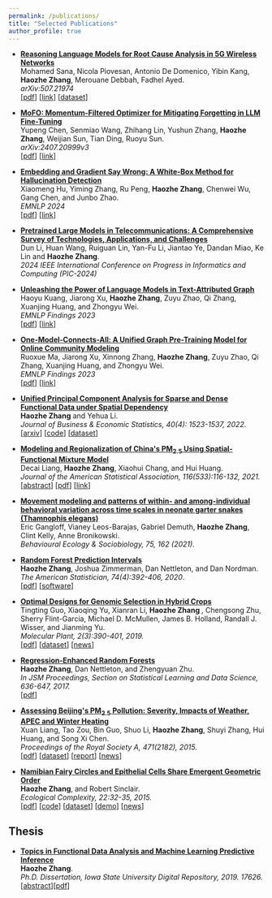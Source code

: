 ```yaml
---
permalink: /publications/
title: "Selected Publications"
author_profile: true
---
```


<!--
* <b> [DeepJSON: A Comprehensive Benchmark for Evaluating Structured JSON Extraction in Large Language Models]()</b> 
<br>Jing Li, Zhicheng Zhou, Zhijie Sun, Suming Qiu, Junjie Huang, Linyuan Qiu, Binfan Zheng, <b>Haozhe Zhang</b>, Weijian Sun, Jiantao Ye, Hanting Chen, Yuchuan Tian, Rongqian Zhao, Xin Chen. <br>
<i> arXiv:xxxxx.xxx</i><br>
\[[pdf](https://arxiv.org/pdf/xxxxx.xxx)\]
\[[link](https://arxiv.org/abs/xxxxx.xxx)\]

* <b> [HES-SQL: Hybrid Reasoning for Efficient Text-to-SQL with Strucutural Skeleton Guidance]()</b> 
<br>Jing Li, Suming Qiu, Zhijie Sun, Zhicheng Zhou, Junjie Huang, Linyuan Qiu, Binfan Zheng, Hanting Chen, Yuchuan Tian, <b>Haozhe Zhang</b>, Rongqian Zhao, Weijian Sun, Xin Chen. <br>
<i> arXiv:xxxxx.xxx</i><br>
\[[pdf](https://arxiv.org/pdf/xxxxx.xxx)\]
\[[link](https://arxiv.org/abs/xxxxx.xxx)\]
-->

* <b> [Reasoning Language Models for Root Cause Analysis in 5G Wireless Networks](https://arxiv.org/abs/2507.21974)</b> 
<br>Mohamed Sana, Nicola Piovesan, Antonio De Domenico, Yibin Kang, <b>Haozhe Zhang</b>, Merouane Debbah, Fadhel Ayed. <br>
<i> arXiv:507.21974</i><br>
\[[pdf](https://arxiv.org/pdf/507.21974)\]
\[[link](https://arxiv.org/abs/2507.21974)\]
\[[dataset](https://huggingface.co/datasets/netop/TeleLogs)\]

* <b> [MoFO: Momentum-Filtered Optimizer for Mitigating Forgetting in LLM Fine-Tuning]()</b> <br>
Yupeng Chen, Senmiao Wang, Zhihang Lin, Yushun Zhang, <b>Haozhe Zhang</b>, Weijian Sun, Tian Ding, Ruoyu Sun. <br>
<i> arXiv:2407.20999v3</i><br>
\[[pdf](https://arxiv.org/pdf/2407.20999v3)\]
\[[link](https://arxiv.org/abs/2407.20999v3)\]

* <b> [Embedding and Gradient Say Wrong: A White-Box Method for Hallucination Detection]()</b> <br>
Xiaomeng Hu, Yiming Zhang, Ru Peng, <b>Haozhe Zhang</b>, Chenwei Wu, Gang Chen, and Junbo Zhao. <br>
<i> EMNLP 2024</i><br>
 \[[pdf](https://aclanthology.org/2023.findings-emnlp.565.pdf)\]
\[[link](https://aclanthology.org/2024.emnlp-main.116)\]

* <b> [Pretrained Large Models in Telecommunications: A Comprehensive Survey of Technologies, Applications, and Challenges]()</b> <br>
Dun Li, Huan Wang, Ruiguan Lin, Yan-Fu Li, Jiantao Ye, Dandan Miao, Ke Lin and <b>Haozhe Zhang</b>. <br>
<i> 2024 IEEE International Conference on Progress in Informatics and Computing (PIC-2024)</i><br>

* <b> [Unleashing the Power of Language Models in Text-Attributed Graph]()</b> <br>
Haoyu Kuang, Jiarong Xu, <b> Haozhe Zhang</b>, Zuyu Zhao, Qi Zhang, Xuanjing Huang, and Zhongyu Wei. <br>
<i> EMNLP Findings 2023 </i><br>
 \[[pdf](https://aclanthology.org/2023.findings-emnlp.565.pdf)\]
\[[link](https://aclanthology.org/2023.findings-emnlp.565/)\]

* <b> [One-Model-Connects-All: A Unified Graph Pre-Training Model for Online Community Modeling]()</b> <br>
Ruoxue Ma, Jiarong Xu, Xinnong Zhang, <b> Haozhe Zhang</b>, Zuyu Zhao, Qi Zhang, Xuanjing Huang, and Zhongyu Wei. <br>
<i> EMNLP Findings 2023 </i><br>
 \[[pdf](https://aclanthology.org/2023.findings-emnlp.1003.pdf)\]
\[[link](https://aclanthology.org/2023.findings-emnlp.1003/)\]

* <b> [Unified Principal Component Analysis for Sparse and Dense Functional Data under Spatial Dependency](https://www.tandfonline.com/doi/full/10.1080/07350015.2021.1938085)</b> <br>
<b> Haozhe Zhang</b> and Yehua Li. <br>
<i> Journal of Business & Economic Statistics, 40(4): 1523-1537, 2022.</i><br>
\[[arxiv](https://arxiv.org/pdf/2006.13489.pdf)\]
\[[code](https://github.com/haozhestat/spatialFDA)\]
\[[dataset](https://www.gov.uk/government/statistical-data-sets/price-paid-data-downloads)\]

* <b>[Modeling and Regionalization of China's PM$_{2.5}$ Using Spatial-Functional Mixture Model](https://amstat.tandfonline.com/doi/full/10.1080/01621459.2020.1764363#.XrLsFxNKjOQ)</b><br>
Decai Liang, <b>Haozhe Zhang</b>, Xiaohui Chang, and Hui Huang.<br>
<i> Journal of the American Statistical Association, 116(533):116-132, 2021. </i><br>
\[[abstract](https://ww2.amstat.org/meetings/jsm/2019/onlineprogram/AbstractDetails.cfm?abstractid=302893)\]
 \[[pdf](https://www.researchgate.net/profile/Xiaohui_Chang/publication/340663289_Modeling_and_Regionalization_of_China's_PM_25_Using_Spatial-Functional_Mixture_Models/links/5e97e6c0a6fdcca7891c2d23/Modeling-and-Regionalization-of-Chinas-PM-25-Using-Spatial-Functional-Mixture-Models.pdf)\]
 \[[link](https://amstat.tandfonline.com/doi/full/10.1080/01621459.2020.1764363#.XrLsFxNKjOQ)\]

* <b>[Movement modeling and patterns of within- and among-individual behavioral variation across time scales in neonate garter snakes (Thamnophis elegans)](https://link.springer.com/article/10.1007/s00265-021-03099-w)</b> <br>
Eric Gangloff, Vianey Leos-Barajas, Gabriel Demuth, <b>Haozhe Zhang</b>, Clint Kelly, Anne Bronikowski. <br>
<i> Behavioural Ecology & Sociobiology, 75, 162 (2021). </i><br>

* <b>[Random Forest Prediction Intervals](http://haozhestat.github.io/files/manuscript_RFIntervals_FinalVersion.pdf)</b> <br>
<b>Haozhe Zhang</b>, Joshua Zimmerman, Dan Nettleton, and Dan Nordman.<br> 
 <i>The American Statistician, 74(4):392-406, 2020</i>.  <br>
 \[[pdf](http://haozhestat.github.io/files/manuscript_RFIntervals_FinalVersion.pdf)\]
\[[software](https://cran.r-project.org/web/packages/rfinterval/rfinterval.pdf)\] <br>
<!-- ![Download Count](https://cranlogs.r-pkg.org/badges/grand-total/rfinterval?color=brightgreen) -->
 
* <b>[Optimal Designs for Genomic Selection in Hybrid Crops](http://haozhestat.github.io/files/1-s2.0-S1674205219300024-main.pdf)</b> <br>
Tingting Guo, Xiaoqing Yu, Xianran Li, <b> Haozhe Zhang </b>, Chengsong Zhu, Sherry Flint-Garcia, Michael D. McMullen, James B. Holland, Randall J. Wisser, and Jianming Yu. <br>
 <i> Molecular Plant, 2(3):390-401, 2019. </i><br>
\[[pdf](http://haozhestat.github.io/files/1-s2.0-S1674205219300024-main.pdf)\]
\[[dataset](https://www.sciencedirect.com/science/article/pii/S1674205219300024#app2)\]
\[[news](https://www.news.iastate.edu/news/2019/02/08/datamininggenomics)\]

 * <b>[Regression-Enhanced Random Forests](https://arxiv.org/pdf/1904.10416.pdf)</b><br>
<b>Haozhe Zhang</b>, Dan Nettleton, and Zhengyuan Zhu. <i> <br>
 In JSM Proceedings, Section on Statistical Learning and Data Science, 636-647, 2017.</i> <br>
 \[[pdf](https://arxiv.org/pdf/1904.10416.pdf)\]
 
* <b>[Assessing Beijing's PM$_{2.5}$ Pollution: Severity, Impacts of Weather, APEC and Winter Heating](http://rspa.royalsocietypublishing.org/content/471/2182/20150257)</b><br>
Xuan Liang, Tao Zou, Bin Guo, Shuo Li, <b>Haozhe Zhang</b>, Shuyi Zhang, Hui Huang, and Song Xi Chen. <i> <br>
Proceedings of the Royal Society A, 471(2182), 2015.</i> <br>
\[[pdf](http://rspa.royalsocietypublishing.org/content/471/2182/20150257)\]
\[[dataset](https://archive.ics.uci.edu/ml/datasets/Beijing+PM2.5+Data)\]
\[[report](http://haozhestat.github.io/files/AirQualityAssessment_201503.pdf)\]
\[[news](http://news.sina.com.cn/zl/zatan/2015-11-12/11214914.shtml)\]

* <b>[Namibian Fairy Circles and Epithelial Cells Share Emergent Geometric Order](https://www.sciencedirect.com/science/article/pii/S1476945X15000069)</b><br>
<b>Haozhe Zhang</b>, and Robert Sinclair. <br> <i>Ecological Complexity, 22:32-35, 2015.</i><br>
\[[pdf](https://www.sciencedirect.com/science/article/pii/S1476945X15000069)\]
\[[code](http://haozhestat.github.io/files/matlab_Namibia.zip)\]
\[[dataset](http://haozhestat.github.io/files/Data_Namibia.zip)\]
\[[demo](http://haozhestat.github.io/files/image_with_centers.jpg)\]
\[[news](https://www.sciencedaily.com/releases/2015/04/150407084848.htm)\]


## Thesis
* <b>[Topics in Functional Data Analysis and Machine Learning Predictive Inference](https://lib.dr.iastate.edu/etd/17626/)</b><br>
<b>Haozhe Zhang</b>.<br>
<i> Ph.D. Dissertation, Iowa State University Digital Repository, 2019. 17626.</i><br>
\[[abstract](https://lib.dr.iastate.edu/etd/17626/)\]\[[pdf](http://haozhestat.github.io/files/Haozhe_Thesis.pdf)\]

